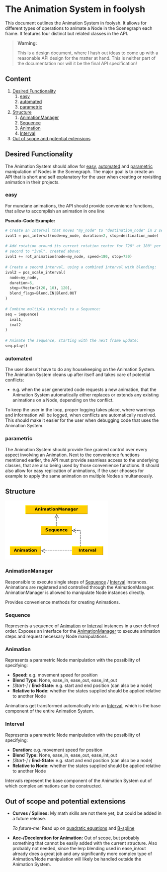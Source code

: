 # The Animation System in foolysh

This document outlines the Animation System in foolysh. It allows for different
types of operations to animate a Node in the Scenegraph each frame. It features
four distinct but related classes in the API.

> **Warning:**
>
> This is a design document, where I hash out ideas to come up with a reasonable
> API design for the matter at hand. This is neither part of the documentation
> nor will it be the final API specification!


## Content

1. [Desired Functionality](#desired-functionality)
    1. [easy](#easy)
    1. [automated](#automated)
    1. [parametric](#parametric)
1. [Structure](#structure)
    1. [AnimationManager](#animationmanager)
    1. [Sequence](#sequence)
    1. [Animation](#animation)
    1. [Interval](#interval)
1. [Out of scope and potential extensions](#out-of-scope-and-potential-extensions)

## Desired Functionality

The Animation System should allow for [easy](#easy), [automated](#automated) and
[parametric](#parametric) manipulation of Nodes in the Scenegraph. The major
goal is to create an API that is short and self explanatory for the user when
creating or revisiting animation in their projects.


### easy

For mundane animations, the API should provide convenience functions, that
allow to accomplish an animation in one line

**Pseudo-Code Example:**

```python
# Create an Interval that moves "my_node" to "destination_node" in 2 seconds:
ival1 = pos_interval(node=my_node, duration=2, stop=destination_node)

# Add rotation around its current rotation center for 720° at 180° per
# second to "ival", created above:
ival1 += rot_animation(node=my_node, speed=180, stop=720)

# Create a second interval, using a combined interval with blending:
ival2 = pos_scale_interval(
  node=my_node,
  duration=5,
  stop=(Vector2(20, 10), 120),
  blend_flags=Blend.IN|Blend.OUT
)

# Combine multiple intervals to a Sequence:
seq = Sequence(
  ival1,
  ival2
)

# Animate the sequence, starting with the next frame update:
seq.play()
```


### automated

The user doesn't have to do any housekeeping on the Animation System. The
Animation System cleans up after itself and takes care of potential conflicts:

- e.g. when the user generated code requests a new animation, that the Animation
  System automatically either replaces or extends any existing animations on
  a Node, depending on the conflict.

To keep the user in the loop, proper logging takes place, where warnings and
information will be logged, when conflicts are automatically resolved. This
should make it easier for the user when debugging code that uses the Animation
System.


### parametric

The Animation System should provide fine grained control over every aspect
involving an Animation. Next to the convenience functions mentioned earlier,
the API must provide seamless access to the underlying classes, that are also
being used by those convenience functions. It should also allow for easy
replication of animations, if the user chooses for example to apply the same
animation on multiple Nodes simultaneously.


## Structure

![see /images/animation_structure.png][animation-structure]


### AnimationManager

Responsible to execute single steps of [Sequence](#sequence) /
[Interval](#interval) instances. Animations are registered and controlled
through the AnimationManager. AnimationManager is allowed to manipulate Node
instances directly.

Provides convenience methods for creating Animations.


### Sequence

Represents a sequence of [Animation](#animation) or [Interval](#interval)
instances in a user defined order. Exposes an interface for the
[AnimationManager](#animationmanager) to execute animation steps and request
necessary Node manipulations.


### Animation

Represents a parametric Node manipulation with the possibility of specifying:

  * **Speed:** e.g. movement speed for position
  * **Blend Type:** None, ease_in, ease_out, ease_int_out
  * *[Start-]* / **End-State:** e.g. start and end position (can also be a node)
  * **Relative to Node:** whether the states supplied should be applied relative
    to another Node

Animations get transformed automatically into an [Interval](#interval), which
is the base component of the entire Animation System.


### Interval

Represents a parametric Node manipulation with the possibility of specifying:

  * **Duration:** e.g. movement speed for position
  * **Blend Type:** None, ease_in, ease_out, ease_int_out
  * *[Start-]* / **End-State:** e.g. start and end position (can also be a node)
  * **Relative to Node:** whether the states supplied should be applied relative
    to another Node

Intervals represent the base component of the Animation System out of which
complex animations can be constructed.


## Out of scope and potential extensions

- **Curves / Splines:** My math skills are not there yet, but could be added
  in a future release.

  *To future-me:* Read up on
  [quadratic equations](https://en.wikipedia.org/wiki/Quadratic_equation) and
  [B-spline](https://en.wikipedia.org/wiki/B-spline)
- **Acc-/Deceleration for Animation:** Out of scope, but probably something that
  cannot be easily added with the current structure. Also probably not needed,
  since the lerp blending used in ease_in/out already does a great job and any
  significantly more complex type of Animation/Node manipulation will likely be
  handled outside the Animation System.

<!-- References -->
[animation-structure]: animation_structure.png "Structure of the animation System"